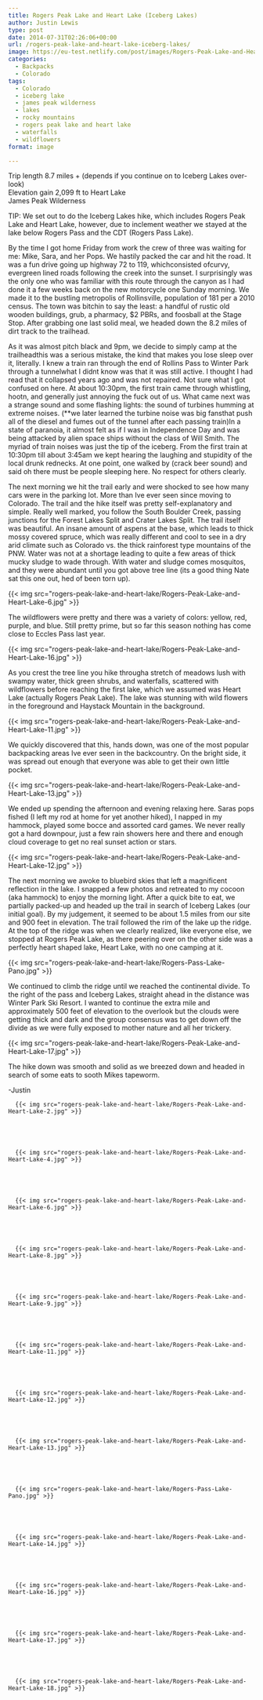 ```yaml
---
title: Rogers Peak Lake and Heart Lake (Iceberg Lakes)
author: Justin Lewis
type: post
date: 2014-07-31T02:26:06+00:00
url: /rogers-peak-lake-and-heart-lake-iceberg-lakes/
image: https://eu-test.netlify.com/post/images/Rogers-Peak-Lake-and-Heart-Lake-14.jpg
categories:
  - Backpacks
  - Colorado
tags:
  - Colorado
  - iceberg lake
  - james peak wilderness
  - lakes
  - rocky mountains
  - rogers peak lake and heart lake
  - waterfalls
  - wildflowers
format: image

---
```

Trip length  8.7 miles + (depends if you continue on to Iceberg Lakes over-look)  
Elevation gain  2,099 ft to Heart Lake  
James Peak Wilderness



TIP: We set out to do the Iceberg Lakes hike, which includes Rogers Peak Lake and Heart Lake, however, due to inclement weather we stayed at the lake below Rogers Pass and the CDT (Rogers Pass Lake).

By the time I got home Friday from work the crew of three was waiting for me: Mike, Sara, and her Pops. We hastily packed the car and hit the road. It was a fun drive going up highway 72 to 119, whichconsisted ofcurvy, evergreen lined roads following the creek into the sunset. I surprisingly was the only one who was familiar with this route through the canyon as I had done it a few weeks back on the new motorcycle one Sunday morning. We made it to the bustling metropolis of Rollinsville, population of 181 per a 2010 census. The town was bitchin to say the least: a handful of rustic old wooden buildings, grub, a pharmacy, $2 PBRs, and foosball at the Stage Stop. After grabbing one last solid meal, we headed down the 8.2 miles of dirt track to the trailhead.



As it was almost pitch black and 9pm, we decide to simply camp at the trailheadthis was a serious mistake, the kind that makes you lose sleep over it, literally. I knew a train ran through the end of Rollins Pass to Winter Park through a tunnelwhat I didnt know was that it was still active. I thought I had read that it collapsed years ago and was not repaired. Not sure what I got confused on here. At about 10:30pm, the first train came through whistling, hootn, and generally just annoying the fuck out of us. What came next was a strange sound and some flashing lights: the sound of turbines humming at extreme noises. (**we later learned the turbine noise was big fansthat push all of the diesel and fumes out of the tunnel after each passing train)In a state of paranoia, it almost felt as if I was in Independence Day and was being attacked by alien space ships without the class of Will Smith. The myriad of train noises was just the tip of the iceberg. From the first train at 10:30pm till about 3:45am we kept hearing the laughing and stupidity of the local drunk rednecks. At one point, one walked by (crack beer sound) and said oh there must be people sleeping here. No respect for others clearly.

The next morning we hit the trail early and were shocked to see how many cars were in the parking lot. More than Ive ever seen since moving to Colorado. The trail and the hike itself was pretty self-explanatory and simple. Really well marked, you follow the South Boulder Creek, passing junctions for the Forest Lakes Split and Crater Lakes Split. The trail itself was beautiful. An insane amount of aspens at the base, which leads to thick mossy covered spruce, which was really different and cool to see in a dry arid climate such as Colorado vs. the thick rainforest type mountains of the PNW. Water was not at a shortage leading to quite a few areas of thick mucky sludge to wade through. With water and sludge comes mosquitos, and they were abundant until you got above tree line (its a good thing Nate sat this one out, hed of been torn up).


  {{< img src="rogers-peak-lake-and-heart-lake/Rogers-Peak-Lake-and-Heart-Lake-6.jpg" >}}
		      


The wildflowers were pretty and there was a variety of colors: yellow, red, purple, and blue. Still pretty prime, but so far this season nothing has come close to Eccles Pass last year.


  {{< img src="rogers-peak-lake-and-heart-lake/Rogers-Peak-Lake-and-Heart-Lake-16.jpg" >}}
		      


As you crest the tree line you hike througha stretch of meadows lush with swampy water, thick green shrubs, and waterfalls, scattered with wildflowers before reaching the first lake, which we assumed was Heart Lake (actually Rogers Peak Lake). The lake was stunning with wild flowers in the foreground and Haystack Mountain in the background.


  {{< img src="rogers-peak-lake-and-heart-lake/Rogers-Peak-Lake-and-Heart-Lake-11.jpg" >}}
		      


We quickly discovered that this, hands down, was one of the most popular backpacking areas Ive ever seen in the backcountry. On the bright side, it was spread out enough that everyone was able to get their own little pocket.


  {{< img src="rogers-peak-lake-and-heart-lake/Rogers-Peak-Lake-and-Heart-Lake-13.jpg" >}}
		      


We ended up spending the afternoon and evening relaxing here. Saras pops fished (I left my rod at home for yet another hiked), I napped in my hammock, played some bocce and assorted card games. We never really got a hard downpour, just a few rain showers here and there and enough cloud coverage to get no real sunset action or stars.


  {{< img src="rogers-peak-lake-and-heart-lake/Rogers-Peak-Lake-and-Heart-Lake-12.jpg" >}}
		      


The next morning we awoke to bluebird skies that left a magnificent reflection in the lake. I snapped a few photos and retreated to my cocoon (aka hammock) to enjoy the morning light. After a quick bite to eat, we partially packed-up and headed up the trail in search of Iceberg Lakes (our initial goal). By my judgement, it seemed to be about 1.5 miles from our site and 900 feet in elevation. The trail followed the rim of the lake up the ridge. At the top of the ridge was when we clearly realized, like everyone else, we stopped at Rogers Peak Lake, as there peering over on the other side was a perfectly heart shaped lake, Heart Lake, with no one camping at it.


  {{< img src="rogers-peak-lake-and-heart-lake/Rogers-Pass-Lake-Pano.jpg" >}}
		      


We continued to climb the ridge until we reached the continental divide. To the right of the pass and Iceberg Lakes, straight ahead in the distance was Winter Park Ski Resort. I wanted to continue the extra mile and approximately 500 feet of elevation to the overlook but the clouds were getting thick and dark and the group consensus was to get down off the divide as we were fully exposed to mother nature and all her trickery.


  {{< img src="rogers-peak-lake-and-heart-lake/Rogers-Peak-Lake-and-Heart-Lake-17.jpg" >}}
		      


The hike down was smooth and solid as we breezed down and headed in search of some eats to sooth Mikes tapeworm.



-Justin







      {{< img src="rogers-peak-lake-and-heart-lake/Rogers-Peak-Lake-and-Heart-Lake-2.jpg" >}}
                
    



      {{< img src="rogers-peak-lake-and-heart-lake/Rogers-Peak-Lake-and-Heart-Lake-4.jpg" >}}
                
    



      {{< img src="rogers-peak-lake-and-heart-lake/Rogers-Peak-Lake-and-Heart-Lake-6.jpg" >}}
                
    



      {{< img src="rogers-peak-lake-and-heart-lake/Rogers-Peak-Lake-and-Heart-Lake-8.jpg" >}}
                
    



      {{< img src="rogers-peak-lake-and-heart-lake/Rogers-Peak-Lake-and-Heart-Lake-9.jpg" >}}
                
    



      {{< img src="rogers-peak-lake-and-heart-lake/Rogers-Peak-Lake-and-Heart-Lake-11.jpg" >}}
                
    



      {{< img src="rogers-peak-lake-and-heart-lake/Rogers-Peak-Lake-and-Heart-Lake-12.jpg" >}}
                
    



      {{< img src="rogers-peak-lake-and-heart-lake/Rogers-Peak-Lake-and-Heart-Lake-13.jpg" >}}
                
    



      {{< img src="rogers-peak-lake-and-heart-lake/Rogers-Pass-Lake-Pano.jpg" >}}
                
    



      {{< img src="rogers-peak-lake-and-heart-lake/Rogers-Peak-Lake-and-Heart-Lake-14.jpg" >}}
                
    



      {{< img src="rogers-peak-lake-and-heart-lake/Rogers-Peak-Lake-and-Heart-Lake-16.jpg" >}}
                
    



      {{< img src="rogers-peak-lake-and-heart-lake/Rogers-Peak-Lake-and-Heart-Lake-17.jpg" >}}
                
    



      {{< img src="rogers-peak-lake-and-heart-lake/Rogers-Peak-Lake-and-Heart-Lake-18.jpg" >}}